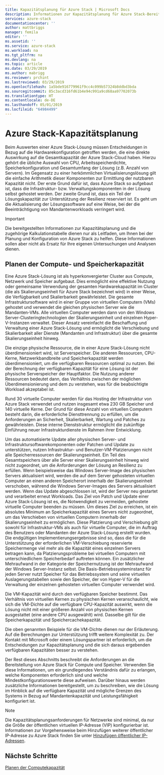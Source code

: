 ```yaml
---
title: Kapazitätsplanung für Azure Stack | Microsoft Docs
description: Informationen zur Kapazitätsplanung für Azure Stack-Bereitstellungen.
services: azure-stack
documentationcenter: ''
author: mattbriggs
manager: femila
editor: ''
ms.assetid: ''
ms.service: azure-stack
ms.workload: na
ms.tgt_pltfrm: na
ms.devlang: na
ms.topic: article
ms.date: 03/29/2019
ms.author: mabrigg
ms.reviewer: prchint
ms.lastreviewed: 03/29/2019
ms.openlocfilehash: 1a5bde916779961f9cc4c099b57324b8ddbd3bda
ms.sourcegitcommit: 85c3acd316fd61b4e94c991a9cd68aa97702073b
ms.translationtype: HT
ms.contentlocale: de-DE
ms.lasthandoff: 05/01/2019
ms.locfileid: "64984499"
---
```

# <a name="azure-stack-capacity-planning"></a>Azure Stack-Kapazitätsplanung
Beim Auswerten einer Azure Stack-Lösung müssen Entscheidungen in Bezug auf die Hardwarekonfiguration getroffen werden, die eine direkte Auswirkung auf die Gesamtkapazität der Azure Stack-Cloud haben. Hierzu gehört die übliche Auswahl von CPU, Arbeitsspeicherdichte, Speicherkonfiguration und Gesamtumfang der Lösung (z.B. Anzahl von Servern). Im Gegensatz zu einer herkömmlichen Virtualisierungslösung gilt die einfache Arithmetik dieser Komponenten zur Ermittlung der nutzbaren Kapazität nicht. Der erste Grund dafür ist, dass Azure Stack so aufgebaut ist, dass die Infrastruktur- bzw. Verwaltungskomponenten in der Lösung selbst gehostet werden. Der zweite Grund ist, dass ein Teil der Lösungskapazität zur Unterstützung der Resilienz reserviert ist. Es geht um die Aktualisierung der Lösungssoftware auf eine Weise, bei der die Beeinträchtigung von Mandantenworkloads verringert wird.

> [!IMPORTANT]
> Die bereitgestellten Informationen zur Kapazitätsplanung und die zugehörige Kalkulationstabelle dienen nur als Leitfaden, um Ihnen bei der Planung und Konfiguration von Azure Stack zu helfen. Diese Informationen sollen aber nicht als Ersatz für Ihre eigenen Untersuchungen und Analysen dienen. 

## <a name="compute-and-storage-capacity-planning"></a>Planen der Compute- und Speicherkapazität
Eine Azure Stack-Lösung ist als hyperkonvergierter Cluster aus Compute, Netzwerk und Speicher aufgebaut. Dies ermöglicht eine effektive Nutzung oder gemeinsame Verwendung der gesamten Hardwarekapazität im Cluster (die als Skalierungseinheit für Azure Stack bezeichnet wird) in einer Weise, die Verfügbarkeit und Skalierbarkeit gewährleistet. Die gesamte Infrastruktursoftware wird in einer Gruppe von virtuellen Computern (VMs) gehostet und verwendet die gleichen physischen Server wie die Mandanten-VMs. Alle virtuellen Computer werden dann von den Windows Server-Clusteringtechnologien der Skalierungseinheit und einzelnen Hyper-V-Instanzen verwaltet. Dieser Ansatz vereinfacht die Beschaffung und Verwaltung einer Azure Stack-Lösung und ermöglicht die Verschiebung und Skalierbarkeit aller Dienste (Mandanten und Infrastruktur) über die gesamte Skalierungseinheit hinweg.

Die einzige physische Ressource, die in einer Azure Stack-Lösung nicht überdimensioniert wird, ist Serverspeicher. Die anderen Ressourcen, CPU-Kerne, Netzwerkbandbreite und Speicherkapazität werden überdimensioniert, um die verfügbaren Ressourcen optimal zu nutzen. Bei der Berechnung der verfügbaren Kapazität für eine Lösung ist der physische Serverspeicher der Hauptfaktor. Die Nutzung anderer Ressourcen bedeutet dann, das Verhältnis zwischen der möglichen Überdimensionierung und dem zu verstehen, was für die beabsichtigte Workload akzeptabel ist.

Rund 30 virtuelle Computer werden für das Hosting der Infrastruktur von Azure Stack verwendet und nutzen insgesamt etwa 230 GB Speicher und 140 virtuelle Kerne. Der Grund für diese Anzahl von virtuellen Computern besteht darin, die erforderliche Diensttrennung zu erfüllen, um die Anforderungen an Sicherheit, Skalierbarkeit, Wartung und Patches zu gewährleisten. Diese interne Dienststruktur ermöglicht die zukünftige Einführung neuer Infrastrukturdienste im Rahmen ihrer Entwicklung.

Um das automatisierte Update aller physischen Server- und Infrastruktursoftwarekomponenten oder Patchen und Update zu unterstützen, nutzen Infrastruktur- und Benutzer-VM-Platzierungen nicht alle Speicherressourcen der Skalierungseinheit. Ein Teil des Gesamtspeichers über alle Server einer Skalierungseinheit hinweg wird nicht zugeordnet, um die Anforderungen der Lösung an Resilienz zu erfüllen. Wenn beispielsweise das Windows Server-Image des physischen Servers aktualisiert wird, werden die auf dem Server gehosteten virtuellen Computer an einen anderen Speicherort innerhalb der Skalierungseinheit verschoben, während die Windows Server-Images des Servers aktualisiert werden. Wenn das Update abgeschlossen ist, wird der Server neu gestartet und verarbeitet erneut Workloads. Das Ziel von Patch und Update einer Azure Stack-Lösung ist es, die Notwendigkeit zu vermeiden, gehostete virtuelle Computer beenden zu müssen. Um dieses Ziel zu erreichen, ist ein absolutes Minimum an Speicherkapazität eines Servers nicht zugeordnet, um das Verschieben von virtuellen Computern innerhalb der Skalierungseinheit zu ermöglichen. Diese Platzierung und Verschiebung gilt sowohl für Infrastruktur-VMs als auch für virtuelle Computer, die im Auftrag des Benutzers oder Mandanten der Azure Stack-Lösung erstellt wurden. Die endgültigen Implementierungsergebnisse sind so, dass die für die Unterstützung der erforderlichen VM-Verschiebung reservierte Speichermenge viel mehr als die Kapazität eines einzelnen Servers betragen kann, da Platzierungsprobleme bei virtuellen Computern mit unterschiedlichem Speicherbedarf auftreten können. Ein zusätzlicher Mehraufwand in der Kategorie der Speichernutzung ist der Mehraufwand der Windows Server-Instanz selbst. Die Basis-Betriebssysteminstanz für jeden Server nutzt Speicher für das Betriebssystem und seine virtuellen Auslagerungstabellen sowie den Speicher, der von Hyper-V für die Verwaltung der einzelnen gehosteten virtuellen Computer verwendet wird.

Die VM-Kapazität wird durch den verfügbaren Speicher bestimmt. Das Verhältnis von virtuellen Kernen zu physischen Kernen veranschaulicht, wie sich die VM-Dichte auf die verfügbare CPU-Kapazität auswirkt, wenn die Lösung nicht mit einer größeren Anzahl von physischen Kernen ausgestattet (eine andere CPU ausgewählt) wird. Dasselbe gilt für die Speicherkapazität und Speichercachekapazität.

Die oben genannten Beispiele für die VM-Dichte dienen nur der Erläuterung. Auf die Berechnungen zur Unterstützung trifft weitere Komplexität zu. Der Kontakt mit Microsoft oder einem Lösungspartner ist erforderlich, um die Entscheidungen zur Kapazitätsplanung und die sich daraus ergebenden verfügbaren Kapazitäten besser zu verstehen.

Der Rest dieses Abschnitts beschreibt die Anforderungen an die Bereitstellung von Azure Stack für Compute und Speicher. Verwenden Sie diese Informationen, um ein grundlegendes Verständnis dafür zu erlangen, welche Komponenten erforderlich sind und welche Mindestkonfigurationswerte diese aufweisen. Darüber hinaus werden zusätzliche Informationen bereitgestellt, um zu beschreiben, wie die Lösung im Hinblick auf die verfügbare Kapazität und mögliche Grenzen des Systems in Bezug auf Mandantenkapazität und Leistungsfähigkeit konfiguriert ist.

> [!NOTE]
> Die Kapazitätsplanungsanforderungen für Netzwerke sind minimal, da nur die Größe der öffentlichen virtuellen IP-Adresse (VIP) konfigurierbar ist. Informationen zur Vorgehensweise beim Hinzufügen weiterer öffentlicher IP-Adresse zu Azure Stack finden Sie unter [Hinzufügen öffentlicher IP-Adressen](azure-stack-add-ips.md).


## <a name="next-steps"></a>Nächste Schritte
[Planen der Computekapazität](capacity-planning-compute.md)
